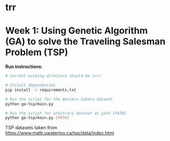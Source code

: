 # trr

# Week 1: Using Genetic Algorithm (GA) to solve the Traveling Salesman Problem (TSP)

**Run instructions**:

```sh
# Current working directory should be trr/

# Install dependencies
pip install -r requirements.txt

# Run the script for the Western Sahara dataset
python ga-tsp/main.py

# Run the script for arbitrary dataset at path [PATH]
python ga-tsp/main.py [PATH]
```

TSP datasets taken from https://www.math.uwaterloo.ca/tsp/data/index.html

